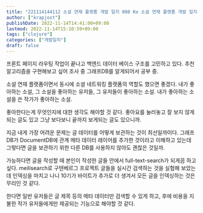 ```yaml
---
title: "221114144112 소설 연재 플랫폼 개발 일지 008 Ko 소설 연재 플랫폼 개발 일지 008"
author: ["krapjost"]
publishDate: 2022-11-14T14:41:00+09:00
lastmod: 2022-11-14T15:10:59+09:00
tags: ["clojure"]
categories: ["개발일지"]
draft: false
---
```


프론트 페이지 라우팅 작업이 끝나고 백엔드 데이터 베이스 구조를 고민하고 있다.
추천 알고리즘을 구현해보고 싶어 조사 중 그래프DB를 알게되어서 공부 중.

소설 연재 플랫폼이면서 동시에 소셜 네트워킹 플랫폼의 역할도 했으면 좋겠다.
내가 좋아하는 소설, 그 소설을 좋아하는 유저들, 그 유저들이 좋아하는 소설.
내가 좋아하는 소설을 쓴 작가가 좋아하는 소설.

좋아한다는게 무엇인지에 대한 생각도 해야할 것 같다.
좋아요를 눌러놓고 잘 보지 않게 되는 글도 있고
그냥 보다보니 끝까지 보게되는 글도 있으니까.

지금 내게 가장 어려운 문제는 글 데이터를 어떻게 보관하는 것이 최선일까이다.
그래프DB가 DocumentDB에 관계 메타 데이터 레이어를 추가한 것이라고 이해하고 있는데 그렇다면
글을 보관하기 위한 다른 DB를 사용하지 않아도 괜찮은 것일까.

가능하다면 글을 작성할 때 본인이 작성한 글들 안에서 full-text-search가 되게끔 하고싶다.
meilisearch로 구텐베르그 프로젝트 글들을 실시간 검색하는 것을 실험해 보았는데 인덱싱을 마치고 나니
10기가 바이트가 추가로 더 생겨서 모든 글을 인덱싱하는 것은 무리인 것 같다.

한다면 일반 유저들은 글 제목 등의 메타 데이터만 검색할 수 있게 하고,
후에 비용을 지불한 작가 유저들에게만 제공되는 기능으로 해야할 것 같다.
